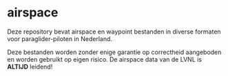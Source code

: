 # airspace
Deze repository bevat airspace en waypoint bestanden in diverse formaten voor paraglider-piloten in Nederland.

Deze bestanden worden zonder enige garantie op correctheid aangeboden en worden gebruikt op eigen risico. De airspace data van de LVNL is **ALTIJD** leidend!